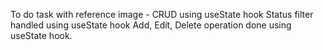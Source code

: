 To do task with reference image - CRUD using useState hook
Status filter handled using useState hook
Add, Edit, Delete operation done using useState hook.